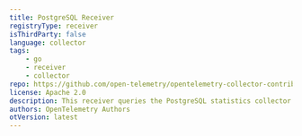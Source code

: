 ```yaml
---
title: PostgreSQL Receiver
registryType: receiver
isThirdParty: false
language: collector
tags:
    - go
    - receiver
    - collector
repo: https://github.com/open-telemetry/opentelemetry-collector-contrib/tree/main/receiver/postgresqlreceiver
license: Apache 2.0
description: This receiver queries the PostgreSQL statistics collector.
authors: OpenTelemetry Authors
otVersion: latest
---
```

